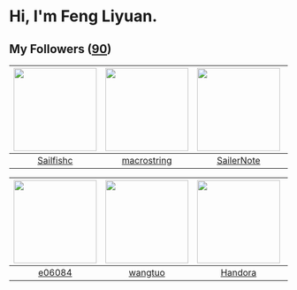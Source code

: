 # Hi, I'm Feng Liyuan.

## My Followers ([90](https://github.com/SunRunAway?tab=followers))

| <img src="https://avatars.githubusercontent.com/u/13750989?v=4" width="150" height="150" /> | <img src="https://avatars.githubusercontent.com/u/35601156?v=4" width="150" height="150" /> | <img src="https://avatars.githubusercontent.com/u/14977542?v=4" width="150" height="150" /> | <img src="https://avatars.githubusercontent.com/u/30543181?v=4" width="150" height="150" /> |
| :-----------------------------------------------------------------------------------------: | :-----------------------------------------------------------------------------------------: | :-----------------------------------------------------------------------------------------: | :-----------------------------------------------------------------------------------------: |
|                          [Sailfishc](https://github.com/Sailfishc)                          |                        [macrostring](https://github.com/macrostring)                        |                         [SailerNote](https://github.com/SailerNote)                         |                         [LittleFall](https://github.com/LittleFall)                         |

| <img src="https://avatars.githubusercontent.com/u/24450527?v=4" width="150" height="150" /> | <img src="https://avatars.githubusercontent.com/u/1171686?v=4" width="150" height="150" /> | <img src="https://avatars.githubusercontent.com/u/25010034?v=4" width="150" height="150" /> | <img src="https://avatars.githubusercontent.com/u/3069493?v=4" width="150" height="150" /> |
| :-----------------------------------------------------------------------------------------: | :----------------------------------------------------------------------------------------: | :-----------------------------------------------------------------------------------------: | :----------------------------------------------------------------------------------------: |
|                             [e06084](https://github.com/e06084)                             |                            [wangtuo](https://github.com/wangtuo)                           |                            [Handora](https://github.com/Handora)                            |                             [hkjang](https://github.com/hkjang)                            |